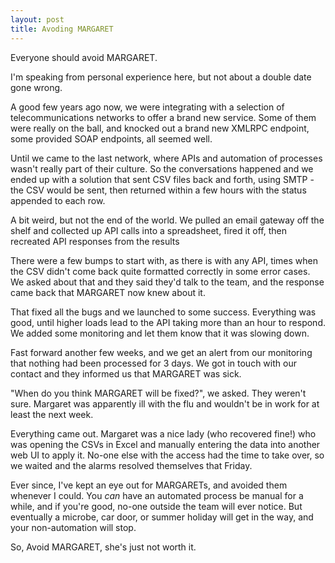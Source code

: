 ```yaml
---
layout: post
title: Avoding MARGARET
---
```


Everyone should avoid MARGARET.

I'm speaking from personal experience here, but not about a double date gone wrong. 

A good few years ago now, we were integrating with a selection of telecommunications networks to offer a brand new service. Some of them were really on the ball, and knocked out a brand new XMLRPC endpoint, some provided SOAP endpoints, all seemed well.

Until we came to the last network, where APIs and automation of processes wasn't really part of their culture. So the conversations happened and we ended up with a solution that sent CSV files back and forth, using SMTP - the CSV would be sent, then returned within a few hours with the status appended to each row.

A bit weird, but not the end of the world. We pulled an email gateway off the shelf and collected up API calls into a spreadsheet, fired it off, then recreated API responses from the results 

There were a few bumps to start with, as there is with any API, times when the CSV didn't come back quite formatted correctly in some error cases. We asked about that and they said they'd talk to the team, and the response came back that MARGARET now knew about it.

That fixed all the bugs and we launched to some success. Everything was good, until higher loads lead to the API taking more than an hour to respond. We added some monitoring and let them know that it was slowing down.

Fast forward another few weeks, and we get an alert from our monitoring that nothing had been processed for 3 days. We got in touch with our contact and they informed us that MARGARET was sick. 

"When do you think MARGARET will be fixed?", we asked. They weren't sure. Margaret was apparently ill with the flu and wouldn't be in work for at least the next week.

Everything came out. Margaret was a nice lady (who recovered fine!) who was opening the CSVs in Excel and manually entering the data into another web UI to apply it. No-one else with the access had the time to take over, so we waited and the alarms resolved themselves that Friday.

Ever since, I've kept an eye out for MARGARETs, and avoided them whenever I could. You *can* have an automated process be manual for a while, and if you're good, no-one outside the team will ever notice. But eventually a microbe, car door, or summer holiday will get in the way, and your non-automation will stop.

So, Avoid MARGARET, she's just not worth it.
